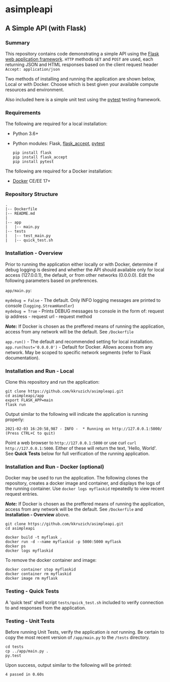 
# asimpleapi

## A Simple API (with Flask)

### Summary

This repository contains code demonstrating a simple API using the [Flask web application framework](https://flask.palletsprojects.com). `HTTP`
methods `GET` and `POST` are used, each returning JSON and HTML responses based on the client request header `Accept: application/json`

Two methods of installing and running the application are shown below, Local or with Docker. Choose which is best given your available compute resources and environment.

Also included here is a simple unit test using the [pytest](https://pytest.org) testing framework.

### Requirements

The following are required for a local installation:

* Python 3.6+
* Python modules: Flask, [flask_accept](https://pypi.org/project/flask_accept), [pytest](https://pytest.org)

    ```
    pip install flask   
    pip install flask_accept   
    pip install pytest   
    ```

The following are required for a Docker installation:

* [Docker](https://docker.com) CE/EE 17+


### Repository Structure

    .
    |-- Dockerfile
    |-- README.md
    |
    |-- app
    |   |-- main.py
    |-- tests
    |   |-- test_main.py
    |   |-- quick_test.sh


### Installation - Overview

Prior to running the application either locally or with Docker, determine if debug logging is desired and whether the API should available only for local
access (127.0.0.1), the default, or from other networks (0.0.0.0). Edit the following parameters based on preferences.

 `app/main.py`:

 `mydebug = False` - The default. Only INFO logging messages are printed to console (`logging.StreamHandler`)   
 `mydebug = True` - Prints DEBUG messages to console in the form of: request ip address - request url - request method

 **_Note:_** If Docker is chosen as the preffered means of running the application, access from any network will be the default. See `/Dockerfile`

 `app.run()` - The default and recommended setting for local installation.
 `app.run(host='0.0.0.0')` - Default for Docker. Allows access from any network. May be scoped to specific network segments (refer to Flask documentation).

### Installation and Run - Local

Clone this repository and run the application:

    git clone https://github.com/kkruzich/asimpleapi.git
    cd asimpleapi/app
    export FLASK_APP=main
    flask run

Output similar to the following will indicate the application is running properly:

    2021-02-03 16:20:58,987 - INFO -  * Running on http://127.0.0.1:5000/ (Press CTRL+C to quit)

Point a web browser to `http://127.0.0.1:5000` or use curl `curl http://127.0.0.1:5000`. Either of these will return the text, 'Hello, World'. See **Quick Tests** below for full verification of the running application. 

### Installation and Run - Docker (optional)

Docker may be used to run the application. The following clones the repository, creates a docker image and container, and displays the logs of the running container. Use `docker logs myflaskid` repeatedly to view recent request entries.

   **_Note:_** If Docker is chosen as the preffered means of running the application, access from any network will be the default. See `/Dockerfile` and **Installation - Overview** above.

    git clone https://github.com/kkruzich/asimpleapi.git
    cd asimpleapi

    docker build -t myflask .
    docker run -d --name myflaskid -p 5000:5000 myflask
    docker ps
    docker logs myflaskid

To remove the docker container and image:

    docker container stop myflaskid
    docker container rm myflaskid
    docker image rm myflask


### Testing - Quick Tests

A 'quick test' shell script `tests/quick_test.sh` included to verify connection to and responses from the application.

### Testing - Unit Tests

Before running Unit Tests, verify the application _is not_ running. Be certain to copy the most recent version of `/app/main.py` to 
the `/tests` directory.

    cd tests
    cp ../app/main.py . 
    py.test

Upon success, output similar to the following will be printed:

    4 passed in 0.60s


